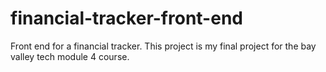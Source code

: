# financial-tracker-front-end
Front end for a financial tracker. This project is my final project for the bay valley tech module 4 course.
